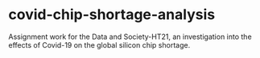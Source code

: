 # covid-chip-shortage-analysis
Assignment work for the Data and Society-HT21, an investigation into the effects of Covid-19 on the global silicon chip shortage. 
